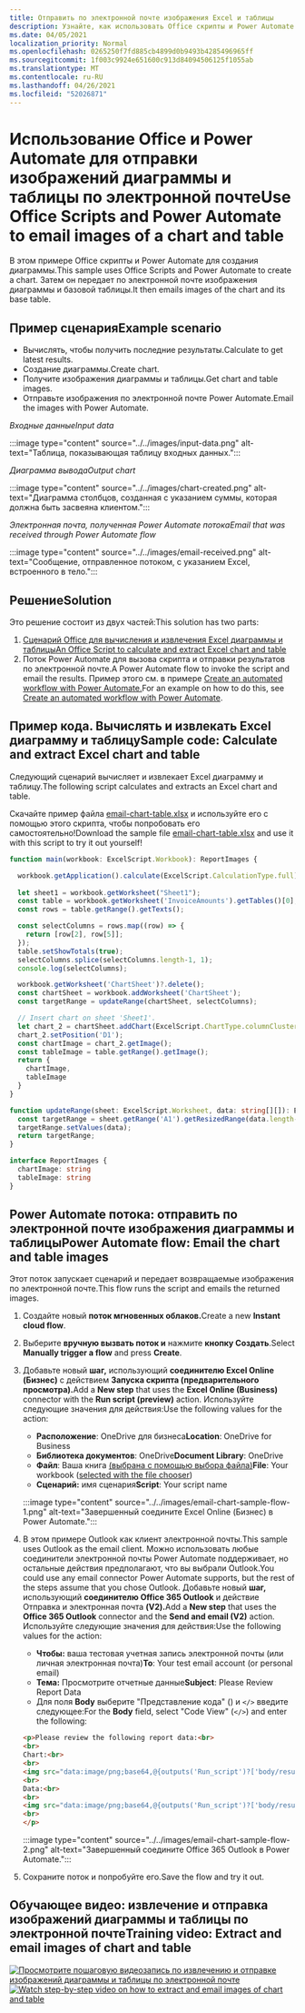 ```yaml
---
title: Отправить по электронной почте изображения Excel и таблицы
description: Узнайте, как использовать Office скрипты и Power Automate для извлечения и отправки по электронной почте изображений Excel диаграммы и таблицы.
ms.date: 04/05/2021
localization_priority: Normal
ms.openlocfilehash: 0265250f7fd885cb4899d0b9493b4285496965ff
ms.sourcegitcommit: 1f003c9924e651600c913d84094506125f1055ab
ms.translationtype: MT
ms.contentlocale: ru-RU
ms.lasthandoff: 04/26/2021
ms.locfileid: "52026871"
---
```

# <a name="use-office-scripts-and-power-automate-to-email-images-of-a-chart-and-table"></a><span data-ttu-id="28929-103">Использование Office и Power Automate для отправки изображений диаграммы и таблицы по электронной почте</span><span class="sxs-lookup"><span data-stu-id="28929-103">Use Office Scripts and Power Automate to email images of a chart and table</span></span>

<span data-ttu-id="28929-104">В этом примере Office скрипты и Power Automate для создания диаграммы.</span><span class="sxs-lookup"><span data-stu-id="28929-104">This sample uses Office Scripts and Power Automate to create a chart.</span></span> <span data-ttu-id="28929-105">Затем он передает по электронной почте изображения диаграммы и базовой таблицы.</span><span class="sxs-lookup"><span data-stu-id="28929-105">It then emails images of the chart and its base table.</span></span>

## <a name="example-scenario"></a><span data-ttu-id="28929-106">Пример сценария</span><span class="sxs-lookup"><span data-stu-id="28929-106">Example scenario</span></span>

* <span data-ttu-id="28929-107">Вычислять, чтобы получить последние результаты.</span><span class="sxs-lookup"><span data-stu-id="28929-107">Calculate to get latest results.</span></span>
* <span data-ttu-id="28929-108">Создание диаграммы.</span><span class="sxs-lookup"><span data-stu-id="28929-108">Create chart.</span></span>
* <span data-ttu-id="28929-109">Получите изображения диаграммы и таблицы.</span><span class="sxs-lookup"><span data-stu-id="28929-109">Get chart and table images.</span></span>
* <span data-ttu-id="28929-110">Отправьте изображения по электронной почте Power Automate.</span><span class="sxs-lookup"><span data-stu-id="28929-110">Email the images with Power Automate.</span></span>

<span data-ttu-id="28929-111">_Входные данные_</span><span class="sxs-lookup"><span data-stu-id="28929-111">_Input data_</span></span>

:::image type="content" source="../../images/input-data.png" alt-text="Таблица, показывающая таблицу входных данных.":::

<span data-ttu-id="28929-113">_Диаграмма вывода_</span><span class="sxs-lookup"><span data-stu-id="28929-113">_Output chart_</span></span>

:::image type="content" source="../../images/chart-created.png" alt-text="Диаграмма столбцов, созданная с указанием суммы, которая должна быть засвеяна клиентом.":::

<span data-ttu-id="28929-115">_Электронная почта, полученная Power Automate потока_</span><span class="sxs-lookup"><span data-stu-id="28929-115">_Email that was received through Power Automate flow_</span></span>

:::image type="content" source="../../images/email-received.png" alt-text="Сообщение, отправленное потоком, с указанием Excel, встроенного в тело.":::

## <a name="solution"></a><span data-ttu-id="28929-117">Решение</span><span class="sxs-lookup"><span data-stu-id="28929-117">Solution</span></span>

<span data-ttu-id="28929-118">Это решение состоит из двух частей:</span><span class="sxs-lookup"><span data-stu-id="28929-118">This solution has two parts:</span></span>

1. [<span data-ttu-id="28929-119">Сценарий Office для вычисления и извлечения Excel диаграммы и таблицы</span><span class="sxs-lookup"><span data-stu-id="28929-119">An Office Script to calculate and extract Excel chart and table</span></span>](#sample-code-calculate-and-extract-excel-chart-and-table)
1. <span data-ttu-id="28929-120">Поток Power Automate для вызова скрипта и отправки результатов по электронной почте.</span><span class="sxs-lookup"><span data-stu-id="28929-120">A Power Automate flow to invoke the script and email the results.</span></span> <span data-ttu-id="28929-121">Пример этого см. в примере [Create an automated workflow with Power Automate.](../../tutorials/excel-power-automate-returns.md#create-an-automated-workflow-with-power-automate)</span><span class="sxs-lookup"><span data-stu-id="28929-121">For an example on how to do this, see [Create an automated workflow with Power Automate](../../tutorials/excel-power-automate-returns.md#create-an-automated-workflow-with-power-automate).</span></span>

## <a name="sample-code-calculate-and-extract-excel-chart-and-table"></a><span data-ttu-id="28929-122">Пример кода. Вычислять и извлекать Excel диаграмму и таблицу</span><span class="sxs-lookup"><span data-stu-id="28929-122">Sample code: Calculate and extract Excel chart and table</span></span>

<span data-ttu-id="28929-123">Следующий сценарий вычисляет и извлекает Excel диаграмму и таблицу.</span><span class="sxs-lookup"><span data-stu-id="28929-123">The following script calculates and extracts an Excel chart and table.</span></span>

<span data-ttu-id="28929-124">Скачайте пример файла <a href="email-chart-table.xlsx">email-chart-table.xlsx</a> и используйте его с помощью этого скрипта, чтобы попробовать его самостоятельно!</span><span class="sxs-lookup"><span data-stu-id="28929-124">Download the sample file <a href="email-chart-table.xlsx">email-chart-table.xlsx</a> and use it with this script to try it out yourself!</span></span>

```TypeScript
function main(workbook: ExcelScript.Workbook): ReportImages {

  workbook.getApplication().calculate(ExcelScript.CalculationType.full);
  
  let sheet1 = workbook.getWorksheet("Sheet1");
  const table = workbook.getWorksheet('InvoiceAmounts').getTables()[0];
  const rows = table.getRange().getTexts();

  const selectColumns = rows.map((row) => {
    return [row[2], row[5]];
  });
  table.setShowTotals(true);
  selectColumns.splice(selectColumns.length-1, 1);
  console.log(selectColumns);

  workbook.getWorksheet('ChartSheet')?.delete();
  const chartSheet = workbook.addWorksheet('ChartSheet');
  const targetRange = updateRange(chartSheet, selectColumns);

  // Insert chart on sheet 'Sheet1'.
  let chart_2 = chartSheet.addChart(ExcelScript.ChartType.columnClustered, targetRange);
  chart_2.setPosition('D1');
  const chartImage = chart_2.getImage();
  const tableImage = table.getRange().getImage();
  return {
    chartImage,
    tableImage
  }
}

function updateRange(sheet: ExcelScript.Worksheet, data: string[][]): ExcelScript.Range {
  const targetRange = sheet.getRange('A1').getResizedRange(data.length-1, data[0].length-1);
  targetRange.setValues(data);
  return targetRange;
}

interface ReportImages {
  chartImage: string
  tableImage: string
}
```

## <a name="power-automate-flow-email-the-chart-and-table-images"></a><span data-ttu-id="28929-125">Power Automate потока: отправить по электронной почте изображения диаграммы и таблицы</span><span class="sxs-lookup"><span data-stu-id="28929-125">Power Automate flow: Email the chart and table images</span></span>

<span data-ttu-id="28929-126">Этот поток запускает сценарий и передает возвращаемые изображения по электронной почте.</span><span class="sxs-lookup"><span data-stu-id="28929-126">This flow runs the script and emails the returned images.</span></span>

1. <span data-ttu-id="28929-127">Создайте новый **поток мгновенных облаков.**</span><span class="sxs-lookup"><span data-stu-id="28929-127">Create a new **Instant cloud flow**.</span></span>
1. <span data-ttu-id="28929-128">Выберите **вручную вызвать поток и** нажмите **кнопку Создать**.</span><span class="sxs-lookup"><span data-stu-id="28929-128">Select **Manually trigger a flow** and press **Create**.</span></span>
1. <span data-ttu-id="28929-129">Добавьте новый **шаг,** использующий **соединителю Excel Online (Бизнес)** с действием **Запуска скрипта (предварительного просмотра).**</span><span class="sxs-lookup"><span data-stu-id="28929-129">Add a **New step** that uses the **Excel Online (Business)** connector with the **Run script (preview)** action.</span></span> <span data-ttu-id="28929-130">Используйте следующие значения для действия:</span><span class="sxs-lookup"><span data-stu-id="28929-130">Use the following values for the action:</span></span>
    * <span data-ttu-id="28929-131">**Расположение**: OneDrive для бизнеса</span><span class="sxs-lookup"><span data-stu-id="28929-131">**Location**: OneDrive for Business</span></span>
    * <span data-ttu-id="28929-132">**Библиотека документов**: OneDrive</span><span class="sxs-lookup"><span data-stu-id="28929-132">**Document Library**: OneDrive</span></span>
    * <span data-ttu-id="28929-133">**Файл**: Ваша книга [(выбрана с помощью выбора файла)](../../testing/power-automate-troubleshooting.md#select-workbooks-with-the-file-browser-control)</span><span class="sxs-lookup"><span data-stu-id="28929-133">**File**: Your workbook ([selected with the file chooser](../../testing/power-automate-troubleshooting.md#select-workbooks-with-the-file-browser-control))</span></span>
    * <span data-ttu-id="28929-134">**Сценарий:** имя сценария</span><span class="sxs-lookup"><span data-stu-id="28929-134">**Script**: Your script name</span></span>

    :::image type="content" source="../../images/email-chart-sample-flow-1.png" alt-text="Завершенный соедините Excel Online (Бизнес) в Power Automate.":::
1. <span data-ttu-id="28929-136">В этом примере Outlook как клиент электронной почты.</span><span class="sxs-lookup"><span data-stu-id="28929-136">This sample uses Outlook as the email client.</span></span> <span data-ttu-id="28929-137">Можно использовать любые соединители электронной почты Power Automate поддерживает, но остальные действия предполагают, что вы выбрали Outlook.</span><span class="sxs-lookup"><span data-stu-id="28929-137">You could use any email connector Power Automate supports, but the rest of the steps assume that you chose Outlook.</span></span> <span data-ttu-id="28929-138">Добавьте новый **шаг,** использующий **соединителю Office 365 Outlook** и действие Отправка и электронная почта **(V2).**</span><span class="sxs-lookup"><span data-stu-id="28929-138">Add a **New step** that uses the **Office 365 Outlook** connector and the **Send and email (V2)** action.</span></span> <span data-ttu-id="28929-139">Используйте следующие значения для действия:</span><span class="sxs-lookup"><span data-stu-id="28929-139">Use the following values for the action:</span></span>
    * <span data-ttu-id="28929-140">**Чтобы:** ваша тестовая учетная запись электронной почты (или личная электронная почта)</span><span class="sxs-lookup"><span data-stu-id="28929-140">**To**: Your test email account (or personal email)</span></span>
    * <span data-ttu-id="28929-141">**Тема:** Просмотрите отчетные данные</span><span class="sxs-lookup"><span data-stu-id="28929-141">**Subject**: Please Review Report Data</span></span>
    * <span data-ttu-id="28929-142">Для поля **Body** выберите "Представление кода" () и `</>` введите следующее:</span><span class="sxs-lookup"><span data-stu-id="28929-142">For the **Body** field, select "Code View" (`</>`) and enter the following:</span></span>

    ```HTML
    <p>Please review the following report data:<br>
    <br>
    Chart:<br>
    <br>
    <img src="data:image/png;base64,@{outputs('Run_script')?['body/result/chartImage']}"/>
    <br>
    Data:<br>
    <br>
    <img src="data:image/png;base64,@{outputs('Run_script')?['body/result/tableImage']}"/>
    <br>
    </p>
    ```

    :::image type="content" source="../../images/email-chart-sample-flow-2.png" alt-text="Завершенный соедините Office 365 Outlook в Power Automate.":::
1. <span data-ttu-id="28929-144">Сохраните поток и попробуйте его.</span><span class="sxs-lookup"><span data-stu-id="28929-144">Save the flow and try it out.</span></span>

## <a name="training-video-extract-and-email-images-of-chart-and-table"></a><span data-ttu-id="28929-145">Обучающее видео: извлечение и отправка изображений диаграммы и таблицы по электронной почте</span><span class="sxs-lookup"><span data-stu-id="28929-145">Training video: Extract and email images of chart and table</span></span>

<span data-ttu-id="28929-146">[![Просмотрите пошаговую видеозапись по извлечению и отправке изображений диаграммы и таблицы по электронной почте](../../images/charts-image-vid.jpg)](https://youtu.be/152GJyqc-Kw "Пошаговая видеозапись по извлечению и отправке изображений диаграммы и таблицы по электронной почте")</span><span class="sxs-lookup"><span data-stu-id="28929-146">[![Watch step-by-step video on how to extract and email images of chart and table](../../images/charts-image-vid.jpg)](https://youtu.be/152GJyqc-Kw "Step-by-step video on how to extract and email images of chart and table")</span></span>
